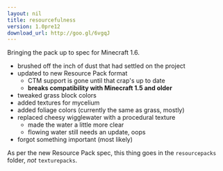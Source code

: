 ```yaml
---
layout: nil
title: resourcefulness
version: 1.0pre12
download_url: http://goo.gl/6vgqJ
---
```

Bringing the pack up to spec for Minecraft 1.6.

* brushed off the inch of dust that had settled on the project
* updated to new Resource Pack format
  * CTM support is gone until that crap's up to date
  * **breaks compatibility with Minecraft 1.5 and older**
* tweaked grass block colors
* added textures for mycelium
* added foliage colors (currently the same as grass, mostly)
* replaced cheesy wigglewater with a procedural texture
  * made the water a little more clear
  * flowing water still needs an update, oops
* forgot something important (most likely)

As per the new Resource Pack spec, this thing goes in the `resourcepacks` folder, *not* `texturepacks`.
